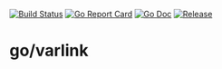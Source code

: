[![Build Status](https://travis-ci.org/varlink/go/varlink.svg?branch=master)](https://travis-ci.org/varlink/go/varlink)
[![Go Report Card](https://goreportcard.com/badge/github.com/varlink/go/varlink)](https://goreportcard.com/report/github.com/varlink/go/varlink)
[![Go Doc](https://img.shields.io/badge/godoc-reference-blue.svg?style=flat-square)](http://godoc.org/github.com/varlink/go/varlink)
[![Release](https://img.shields.io/github/release/golang-standards/project-layout.svg?style=flat-square)](https://github.com/varlink/go/varlink/releases/latest)

# go/varlink
